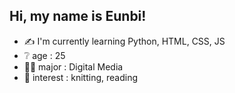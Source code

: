 ## Hi, my name is Eunbi!
- ✍ I'm currently learning Python, HTML, CSS, JS
- ❔ age : 25
- 👩‍🎓 major : Digital Media
- 💓 interest : knitting, reading